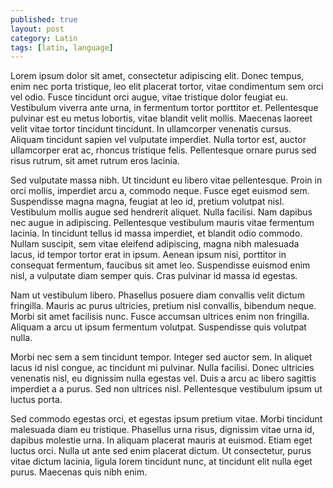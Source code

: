 ```yaml
---
published: true
layout: post
category: Latin
tags: [latin, language]
---
```


Lorem ipsum dolor sit amet, consectetur adipiscing elit. Donec tempus, enim nec porta tristique, leo elit placerat tortor, vitae condimentum sem orci vel odio. Fusce tincidunt orci augue, vitae tristique dolor feugiat eu. Vestibulum viverra ante urna, in fermentum tortor porttitor et. Pellentesque pulvinar est eu metus lobortis, vitae blandit velit mollis. Maecenas laoreet velit vitae tortor tincidunt tincidunt. In ullamcorper venenatis cursus. Aliquam tincidunt sapien vel vulputate imperdiet. Nulla tortor est, auctor ullamcorper erat ac, rhoncus tristique felis. Pellentesque ornare purus sed risus rutrum, sit amet rutrum eros lacinia.

Sed vulputate massa nibh. Ut tincidunt eu libero vitae pellentesque. Proin in orci mollis, imperdiet arcu a, commodo neque. Fusce eget euismod sem. Suspendisse magna magna, feugiat at leo id, pretium volutpat nisl. Vestibulum mollis augue sed hendrerit aliquet. Nulla facilisi. Nam dapibus nec augue in adipiscing. Pellentesque vestibulum mauris vitae fermentum lacinia. In tincidunt tellus id massa imperdiet, et blandit odio commodo. Nullam suscipit, sem vitae eleifend adipiscing, magna nibh malesuada lacus, id tempor tortor erat in ipsum. Aenean ipsum nisi, porttitor in consequat fermentum, faucibus sit amet leo. Suspendisse euismod enim nisl, a vulputate diam semper quis. Cras pulvinar id massa id egestas.

Nam ut vestibulum libero. Phasellus posuere diam convallis velit dictum fringilla. Mauris ac purus ultricies, pretium nisl convallis, bibendum neque. Morbi sit amet facilisis nunc. Fusce accumsan ultrices enim non fringilla. Aliquam a arcu ut ipsum fermentum volutpat. Suspendisse quis volutpat nulla.

Morbi nec sem a sem tincidunt tempor. Integer sed auctor sem. In aliquet lacus id nisl congue, ac tincidunt mi pulvinar. Nulla facilisi. Donec ultricies venenatis nisl, eu dignissim nulla egestas vel. Duis a arcu ac libero sagittis imperdiet a a purus. Sed non ultrices nisl. Pellentesque vestibulum ipsum ut luctus porta.

Sed commodo egestas orci, et egestas ipsum pretium vitae. Morbi tincidunt malesuada diam eu tristique. Phasellus urna risus, dignissim vitae urna id, dapibus molestie urna. In aliquam placerat mauris at euismod. Etiam eget luctus orci. Nulla ut ante sed enim placerat dictum. Ut consectetur, purus vitae dictum lacinia, ligula lorem tincidunt nunc, at tincidunt elit nulla eget purus. Maecenas quis nibh enim.